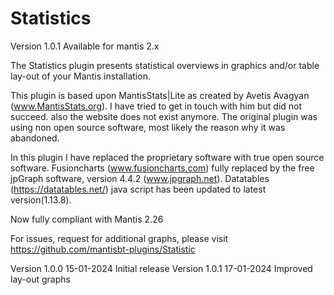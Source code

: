 # Statistics
Version 1.0.1
Available for mantis 2.x

The Statistics plugin presents statistical overviews in graphics and/or table lay-out of your Mantis installation.

This plugin is based upon MantisStats|Lite as created by Avetis Avagyan (www.MantisStats.org).
I have tried to get in touch with him but did not succeed. also the website does not exist anymore.
The original plugin was using non open source software, most likely the reason why it was abandoned.

In this plugin I have replaced the proprietary software with true open source software.
Fusioncharts (www.fusioncharts.com) fully replaced by the free jpGraph software, version 4.4.2 (www.jpgraph.net).
Datatables (https://datatables.net/) java script has been updated to latest version(1.13.8).

Now fully compliant with Mantis 2.26

For issues, request for additional graphs, please visit https://github.com/mantisbt-plugins/Statistic

Version 1.0.0	15-01-2024	Initial release
Version 1.0.1	17-01-2024	Improved lay-out graphs
